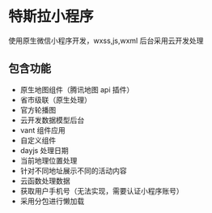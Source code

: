 # 特斯拉小程序

使用原生微信小程序开发，wxss,js,wxml
后台采用云开发处理

## 包含功能

- 原生地图组件（腾讯地图 api 插件）
- 省市级联（原生处理）
- 官方轮播图
- 云开发数据模型后台
- vant 组件应用
- 自定义组件
- dayjs 处理日期
- 当前地理位置处理
- 针对不同地址展示不同的活动内容
- 云函数处理数据
- 获取用户手机号（无法实现，需要认证小程序账号）
- 采用分包进行懒加载
